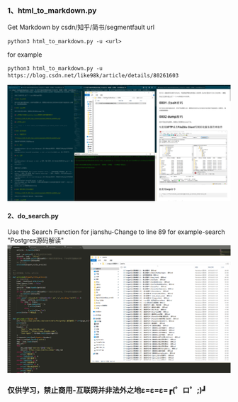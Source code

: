 ### 1、html_to_markdown.py
Get Markdown by csdn/知乎/简书/segmentfault url 
```
python3 html_to_markdown.py -u <url> 
```
for example
```
python3 html_to_markdown.py -u https://blog.csdn.net/like98k/article/details/80261603
```
![](1.png)
#### 2、do_search.py
Use the Search Function for jianshu-Change to line 89
for example-search "Postgres源码解读" 
![](2.png)

### 仅供学习，禁止商用-互联网并非法外之地ε=ε=ε=┏(゜ロ゜;)┛